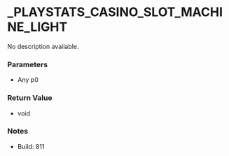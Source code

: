 # _PLAYSTATS_CASINO_SLOT_MACHINE_LIGHT

No description available.

### Parameters
* Any p0

### Return Value
* void

### Notes
* Build: 811

